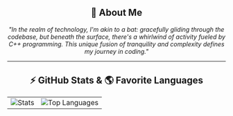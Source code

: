 <div align="center">
    <h2>🦇 About Me</h2>
    <p>
        <i>"In the realm of technology, I'm akin to a bat: gracefully gliding through the codebase, but beneath the surface, there's a whirlwind of activity fueled by C++ programming. This unique fusion of tranquility and complexity defines my journey in coding."</i>
    </p>
</div>

<hr>

<div align="center">
    <h2>⚡ GitHub Stats & 🌎 Favorite Languages</h2>
    <table><tr>
        <td>
            <img src="https://github-readme-stats.vercel.app/api?username=M70000&show_icons=true&hide=prs,contribs&theme=tokyonight" alt="Stats"/>
        </td>
        <td>
            <img src="https://github-readme-stats.vercel.app/api/top-langs/?username=M70000&layout=compact&theme=tokyonight" alt="Top Languages"/>
        </td>
    </tr></table>
</div>
